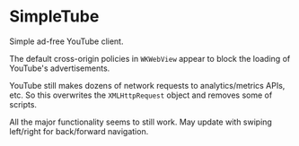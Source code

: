# SimpleTube
Simple ad-free YouTube client.

The default cross-origin policies in `WKWebView` appear to block the loading of YouTube's advertisements.

YouTube still makes dozens of network requests to analytics/metrics APIs, etc.  So this overwrites the `XMLHttpRequest` object and removes some of scripts.

All the major functionality seems to still work.  May update with swiping left/right for back/forward navigation. 
